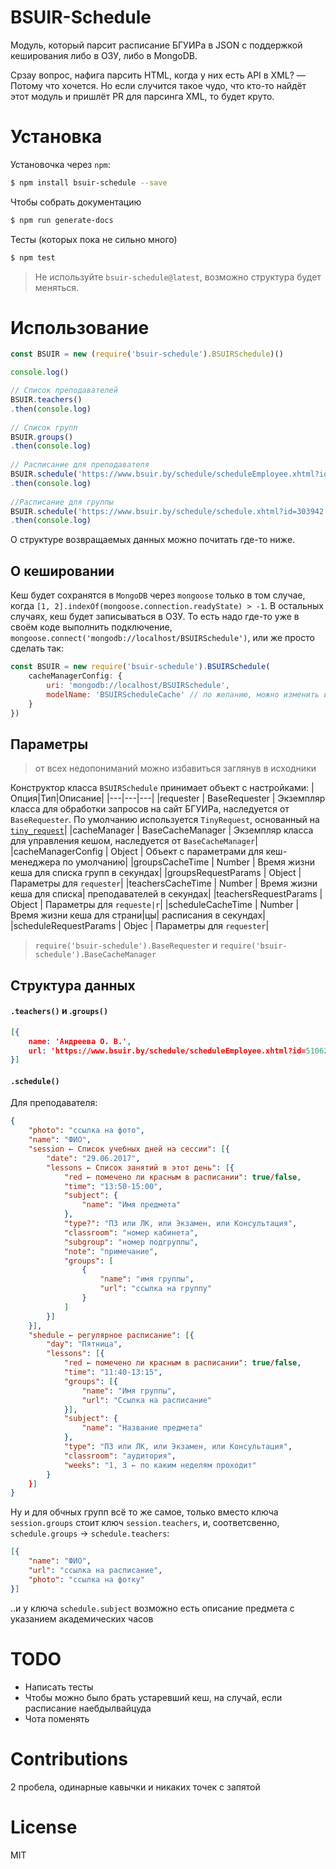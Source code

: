 # BSUIR-Schedule

Модуль, который парсит расписание БГУИРа в JSON  с поддержкой кеширования либо в ОЗУ, либо в MongoDB. 

Срзау вопрос, нафига парсить HTML, когда у них есть API в XML? — Потому что хочется. Но если случится такое чудо, что кто-то найдёт этот модуль и пришлёт PR для парсинга XML, то будет круто.

# Установка
Установочка через `npm`:
```sh
$ npm install bsuir-schedule --save
```
Чтобы собрать документацию
```sh
$ npm run generate-docs
```
Тесты (которых пока не сильно много)
```sh
$ npm test
```
> Не используйте `bsuir-schedule@latest`, возможно структура будет меняться.

# Использование

```JavaScript
const BSUIR = new (require('bsuir-schedule').BSUIRSchedule)()

console.log()

// Список преподавателей
BSUIR.teachers()
.then(console.log)
 
// Список групп
BSUIR.groups()
.then(console.log)
 
// Расписание для преподавателя
BSUIR.schedule('https://www.bsuir.by/schedule/scheduleEmployee.xhtml?id=500689')
.then(console.log)
 
//Расписание для группы
BSUIR.schedule('https://www.bsuir.by/schedule/schedule.xhtml?id=303942')
.then(console.log)
```
О структуре возвращаемых данных можно почитать где-то ниже.

## О кешировании
Кеш будет сохранятся в `MongoDB` через `mongoose` только в том случае, когда `[1, 2].indexOf(mongoose.connection.readyState) > -1`. В остальных случаях, кеш будет записываться в ОЗУ. То есть надо где-то уже в своём коде выполнить подключение, `mongoose.connect('mongodb://localhost/BSUIRSchedule')`, или же просто сделать так:
```JavaScript
const BSUIR = new require('bsuir-schedule').BSUIRSchedule(
    cacheManagerConfig: {
        uri: 'mongodb://localhost/BSUIRSchedule',
        modelName: 'BSUIRScheduleCache' // по желанию, можно изменить имя коллекции
    }
})
```

## Параметры
> от всех недопониманий можно избавиться заглянув в исходники

Конструктор класса `BSUIRSchedule` принимает объект с настройками:
|Опция|Тип|Описание|
|---|---|---|
|requester | BaseRequester | Экземпляр класса для обработки запросов на сайт БГУИРа, наследуется от `BaseRequester`. По умолчанию используется `TinyRequest`, основанный на [`tiny_request`](https://github.com/Naltox/tiny_request)|
|cacheManager | BaseCacheManager | Экземпляр класса для управления кешом, наследуется от `BaseCacheManager`|
|cacheManagerConfig | Object | Объект с параметрами для кеш-менеджера по умолчанию|
|groupsCacheTime | Number | Время жизни кеша для списка групп в секундах|
|groupsRequestParams | Object | Параметры для `requester`|
|teachersCacheTime | Number | Время жизни кеша для списка| преподавателей в секундах|
|teachersRequestParams | Object | Параметры для `requeste|r`|
|scheduleCacheTime | Number | Время жизни кеша для страни|цы| расписания в секундах|
|scheduleRequestParams | Objec | Параметры для `requester`|

> `require('bsuir-schedule').BaseRequester` и `require('bsuir-schedule').BaseCacheManager`

## Структура данных

#### `.teachers()` и .`groups()`
```JSON
[{
    name: 'Андреева О. В.',
    url: 'https://www.bsuir.by/schedule/scheduleEmployee.xhtml?id=510621'
}]
```
#### `.schedule()`
Для преподавателя:
```JSON
{
    "photo": "ссылка на фото",
    "name": "ФИО",
    "session ← Список учебных дней на сессии": [{  
        "date": "29.06.2017",
        "lessons ← Список занятий в этот день": [{ 
            "red ← помечено ли красным в расписании": true/false, 
            "time": "13:50-15:00",
            "subject": {
                "name": "Имя предмета"
            },
            "type?": "ПЗ или ЛК, или Экзамен, или Консультация",
            "classroom": "номер кабинета",
            "subgroup": "номер подгруппы",
            "note": "примечание",
            "groups": [
                {
                    "name": "имя группы",
                    "url": "ссылка на группу"
                }
            ]
        }]
    }],
    "shedule ← регулярное расписание": [{
        "day": "Пятница",
        "lessons": [{
            "red ← помечено ли красным в расписании": true/false, 
            "time": "11:40-13:15",
            "groups": [{
                "name": "Имя группы",
                "url": "Ссылка на расписание"
            }],
            "subject": {
                "name": "Название предмета"
            },
            "type": "ПЗ или ЛК, или Экзамен, или Консультация",
            "classroom": "аудитория",
            "weeks": "1, 3 ← по каким неделям проходит"
        }
    }]
}
```
Ну и для обчных групп всё то же самое, только вместо ключа `session.groups` стоит ключ `session.teachers`, и, соответсвенно, `schedule.groups` → `schedule.teachers`:
```JSON
[{
    "name": "ФИО",
    "url": "ссылка на расписание",
    "photo": "ссылка на фотку"
}]
```
..и у ключа `schedule.subject` возможно есть описание предмета с указанием академических часов

# TODO
  - Написать тесты
  - Чтобы можно было брать устаревший кеш, на случай, если расписание наебдылвайцуда
  - Чота поменять

# Contributions

2 пробела, одинарные кавычки и никаких точек с запятой

# License

MIT
